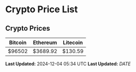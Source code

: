 # Crypto Price List

## Crypto Prices
| Bitcoin | Ethereum | Litecoin |
| ------- | -------- | -------- |
| $96502 | $3689.92 | $130.59 |
**Last Updated:** 2024-12-04 05:34 UTC
**Last Updated:** $DATE$
